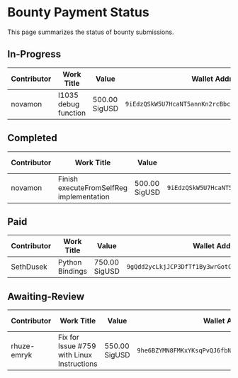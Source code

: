 # Bounty Payment Status

This page summarizes the status of bounty submissions.

## In-Progress

| Contributor | Work Title | Value | Wallet Address | Reviewer | Work Link | Source File |
| --- | --- | --- | --- | --- | --- | --- |
| novamon | I1035 debug function | 500.00 SigUSD | `9iEdzQSkW5U7HcaNT5annKn2rcBbcDABDLtNGL5Qfdz5JT6uAgW` | kushti | [Link](https://github.com/ergoplatform/sigmastate-interpreter/pull/1064) | [submission](../submissions/ergoplatform-sigmastate-interpreter-1035.json) |

## Completed

| Contributor | Work Title | Value | Wallet Address | Reviewer | Work Link | Source File |
| --- | --- | --- | --- | --- | --- | --- |
| novamon | Finish executeFromSelfReg implementation | 500.00 SigUSD | `9iEdzQSkW5U7HcaNT5annKn2rcBbcDABDLtNGL5Qfdz5JT6uAgW` | kushti | [Link](https://github.com/ergoplatform/sigmastate-interpreter/pull/1055) | [submission](../submissions/ergoplatform-sigmastate-interpreter-1039.json) |

## Paid

| Contributor | Work Title | Value | Wallet Address | Reviewer | Work Link | Source File |
| --- | --- | --- | --- | --- | --- | --- |
| SethDusek | Python Bindings | 750.00 SigUSD | `9gQdd2ycLkjJCP3DfTf1By3wrGotCNaVAw1ZsZ35kjs9HZixAcA` | arobsn | [Link](https://github.com/ergoplatform/sigma-rust/pull/812) | [submission](../submissions/sethdusek-pythonbindings.json) |

## Awaiting-Review

| Contributor | Work Title | Value | Wallet Address | Reviewer | Work Link | Source File |
| --- | --- | --- | --- | --- | --- | --- |
| rhuze-emryk | Fix for Issue #759 with Linux Instructions | 550.00 SigUSD | `9he6BZYMN8FMKxYKsqPvQJ6fbNar4bWuhJsR9JJt4x9Z6fiqSo1` | kushti | [Link](https://github.com/ergoplatform/sigma-rust/pull/810) | [submission](../submissions/rhuze-emryk-sigma-rust-759.json) |

